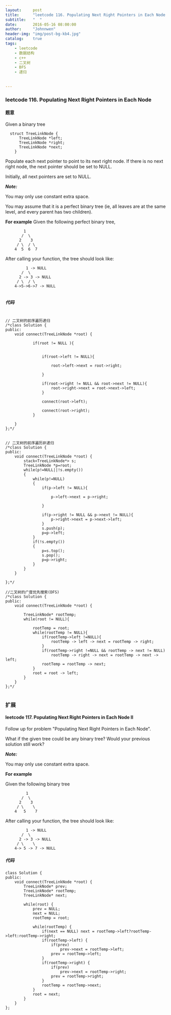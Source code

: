 ```yaml
---
layout:     post
title:      "leetcode 116. Populating Next Right Pointers in Each Node   "
subtitle:   "  "
date:       2016-05-16 08:00:00
author:     "Johnnwen"
header-img: "img/post-bg-kb4.jpg"
catalog:    true
tags:
    - leetcode
    - 数据结构
    - c++
    - 二叉树
    - BFS
    - 递归
  
    
---
```



### leetcode 116. Populating Next Right Pointers in Each Node  

#### 题意

Given a binary tree

```
  struct TreeLinkNode {
      TreeLinkNode *left;
      TreeLinkNode *right;
      TreeLinkNode *next;
    }
```
Populate each next pointer to point to its next right node. If there is no next right node, the next pointer should be set to NULL.

Initially, all next pointers are set to NULL.

***Note:***

You may only use constant extra space.

You may assume that it is a perfect binary tree (ie, all leaves are at the same level, and every parent has two children).

**For example**
Given the following perfect binary tree,

```
        1
       /  \
      2    3
     / \  / \
    4  5  6  7
```

After calling your function, the tree should look like:

```
         1 -> NULL
       /  \
      2 -> 3 -> NULL
     / \  / \
    4->5->6->7 -> NULL
    
```



##### 代码

```

// 二叉树的前序遍历递归
/*class Solution {
public:
    void connect(TreeLinkNode *root) {
        
            if(root != NULL ){
                
                
                if(root->left != NULL){
            
                    root->left->next = root->right;
   
                }
            
                if(root->right != NULL && root->next != NULL){
                    root->right->next = root->next->left;
                }
            
                connect(root->left);
            
                connect(root->right);
            }
        
    }
};*/


// 二叉树的前序遍历非递归
/*class Solution {
public:
    void connect(TreeLinkNode *root) {
        stack<TreeLinkNode*> s;
        TreeLinkNode *p=root;
        while(p!=NULL||!s.empty())
        {
            while(p!=NULL)
            {
                if(p->left != NULL){
            
                    p->left->next = p->right;
   
                }
            
                if(p->right != NULL && p->next != NULL){
                    p->right->next = p->next->left;
                }
                s.push(p);
                p=p->left;
            }
            if(!s.empty())
            {
                p=s.top();
                s.pop();
                p=p->right;
            }
        }
    }

};*/

//二叉树的广度优先搜索(DFS)
/*class Solution {
public:
    void connect(TreeLinkNode *root) {
        
        TreeLinkNode* rootTemp;
        while(root != NULL){
           
            rootTemp = root;
            while(rootTemp != NULL){
                if(rootTemp->left !=NULL){
                    rootTemp -> left -> next = rootTemp -> right;
                }
                if(rootTemp->right !=NULL && rootTemp -> next != NULL)
                    rootTemp -> right -> next = rootTemp -> next -> left;
                rootTemp = rootTemp -> next;
            }
            root = root -> left;
        }
    }
};*/


```

### 扩展 

#### leetcode 117. Populating Next Right Pointers in Each Node II

Follow up for problem "Populating Next Right Pointers in Each Node".

What if the given tree could be any binary tree? Would your previous solution still work?

***Note:***

You may only use constant extra space.

**For example**

Given the following binary tree

```
         1
       /  \
      2    3
     / \    \
    4   5    7

```

After calling your function, the tree should look like:

```
         1 -> NULL
       /  \
      2 -> 3 -> NULL
     / \    \
    4-> 5 -> 7 -> NULL

```

##### 代码

```
class Solution {
public:
    void connect(TreeLinkNode *root) {
        TreeLinkNode* prev;
        TreeLinkNode* rootTemp;
        TreeLinkNode* next;
        
        while(root) {
            prev = NULL;
            next = NULL;
            rootTemp = root;
            
            while(rootTemp) {
                if(next == NULL) next = rootTemp->left?rootTemp->left:rootTemp->right;
                if(rootTemp->left) {
                    if(prev) 
                        prev->next = rootTemp->left;
                    prev = rootTemp->left;
                }
                if(rootTemp->right) {
                    if(prev) 
                        prev->next = rootTemp->right;
                    prev = rootTemp->right;
                }
                rootTemp = rootTemp->next;
            }
            root = next;
        }
    }
};

```


